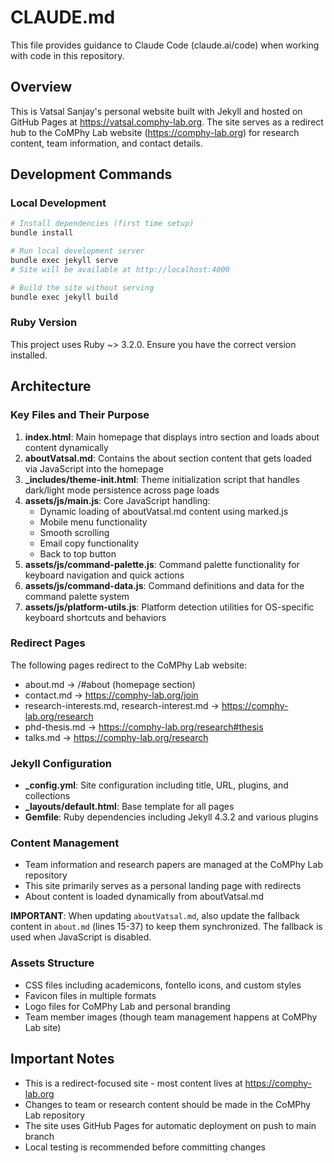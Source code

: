 # CLAUDE.md

This file provides guidance to Claude Code (claude.ai/code) when working with code in this repository.

## Overview

This is Vatsal Sanjay's personal website built with Jekyll and hosted on GitHub Pages at https://vatsal.comphy-lab.org. The site serves as a redirect hub to the CoMPhy Lab website (https://comphy-lab.org) for research content, team information, and contact details.

## Development Commands

### Local Development
```bash
# Install dependencies (first time setup)
bundle install

# Run local development server
bundle exec jekyll serve
# Site will be available at http://localhost:4000

# Build the site without serving
bundle exec jekyll build
```

### Ruby Version
This project uses Ruby ~> 3.2.0. Ensure you have the correct version installed.

## Architecture

### Key Files and Their Purpose

1. **index.html**: Main homepage that displays intro section and loads about content dynamically
2. **aboutVatsal.md**: Contains the about section content that gets loaded via JavaScript into the homepage
3. **_includes/theme-init.html**: Theme initialization script that handles dark/light mode persistence across page loads
4. **assets/js/main.js**: Core JavaScript handling:
   - Dynamic loading of aboutVatsal.md content using marked.js
   - Mobile menu functionality
   - Smooth scrolling
   - Email copy functionality
   - Back to top button
5. **assets/js/command-palette.js**: Command palette functionality for keyboard navigation and quick actions
6. **assets/js/command-data.js**: Command definitions and data for the command palette system
7. **assets/js/platform-utils.js**: Platform detection utilities for OS-specific keyboard shortcuts and behaviors

### Redirect Pages

The following pages redirect to the CoMPhy Lab website:
- about.md → /#about (homepage section)
- contact.md → https://comphy-lab.org/join
- research-interests.md, research-interest.md → https://comphy-lab.org/research
- phd-thesis.md → https://comphy-lab.org/research#thesis
- talks.md → https://comphy-lab.org/research

### Jekyll Configuration

- **_config.yml**: Site configuration including title, URL, plugins, and collections
- **_layouts/default.html**: Base template for all pages
- **Gemfile**: Ruby dependencies including Jekyll 4.3.2 and various plugins

### Content Management

- Team information and research papers are managed at the CoMPhy Lab repository
- This site primarily serves as a personal landing page with redirects
- About content is loaded dynamically from aboutVatsal.md

**IMPORTANT**: When updating `aboutVatsal.md`, also update the fallback content in `about.md` (lines 15-37) to keep them synchronized. The fallback is used when JavaScript is disabled.

### Assets Structure

- CSS files including academicons, fontello icons, and custom styles
- Favicon files in multiple formats
- Logo files for CoMPhy Lab and personal branding
- Team member images (though team management happens at CoMPhy Lab site)

## Important Notes

- This is a redirect-focused site - most content lives at https://comphy-lab.org
- Changes to team or research content should be made in the CoMPhy Lab repository
- The site uses GitHub Pages for automatic deployment on push to main branch
- Local testing is recommended before committing changes